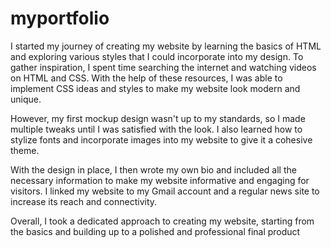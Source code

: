 # myportfolio
I started my journey of creating my website by learning the basics of HTML and exploring various styles that I could incorporate into my design. To gather inspiration, I spent time searching the internet and watching videos on HTML and CSS. With the help of these resources, I was able to implement CSS ideas and styles to make my website look modern and unique.

However, my first mockup design wasn't up to my standards, so I made multiple tweaks until I was satisfied with the look. I also learned how to stylize fonts and incorporate images into my website to give it a cohesive theme.

With the design in place, I then wrote my own bio and included all the necessary information to make my website informative and engaging for visitors. I linked my website to my Gmail account and a regular news site to increase its reach and connectivity.

Overall, I took a dedicated approach to creating my website, starting from the basics and building up to a polished and professional final product